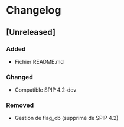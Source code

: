 # Changelog

## [Unreleased]

### Added

- Fichier README.md

### Changed

- Compatible SPIP 4.2-dev

### Removed

- Gestion de flag_ob (supprimé de SPIP 4.2)
